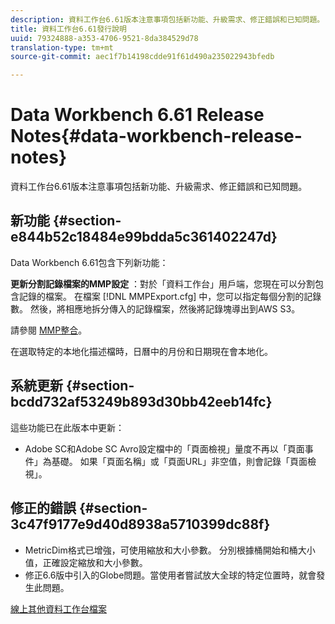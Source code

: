 ```yaml
---
description: 資料工作台6.61版本注意事項包括新功能、升級需求、修正錯誤和已知問題。
title: 資料工作台6.61發行說明
uuid: 79324888-a353-4706-9521-8da384529d78
translation-type: tm+mt
source-git-commit: aec1f7b14198cdde91f61d490a235022943bfedb

---
```



# Data Workbench 6.61 Release Notes{#data-workbench-release-notes}

資料工作台6.61版本注意事項包括新功能、升級需求、修正錯誤和已知問題。

## 新功能 {#section-e844b52c18484e99bdda5c361402247d}

Data Workbench 6.61包含下列新功能：

**更新分割記錄檔案的MMP設定** ：對於「資料工作台」用戶端，您現在可以分割包含記錄的檔案。 在檔案 [!DNL MMPExport.cfg] 中，您可以指定每個分割的記錄數。 然後，將相應地拆分傳入的記錄檔案，然後將記錄塊導出到AWS S3。

請參閱 [MMP整合](/help/home/c-get-started/c-exp-data-seg-exp/c-mmp-integration.md)。

在選取特定的本地化描述檔時，日曆中的月份和日期現在會本地化。

## 系統更新 {#section-bcdd732af53249b893d30bb42eeb14fc}

這些功能已在此版本中更新：

* Adobe SC和Adobe SC Avro設定檔中的「頁面檢視」量度不再以「頁面事件」為基礎。 如果「頁面名稱」或「頁面URL」非空值，則會記錄「頁面檢視」。

## 修正的錯誤 {#section-3c47f9177e9d40d8938a5710399dc88f}

* MetricDim格式已增強，可使用縮放和大小參數。 分別根據桶開始和桶大小值，正確設定縮放和大小參數。
* 修正6.6版中引入的Globe問題。當使用者嘗試放大全球的特定位置時，就會發生此問題。

[線上其他資料工作台檔案](/help/home/home.md)
